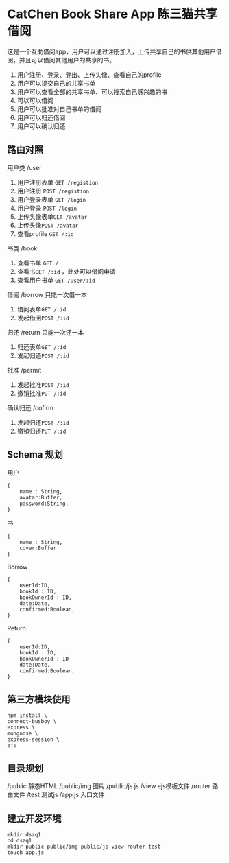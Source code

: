 
# CatChen Book Share App 陈三猫共享借阅

这是一个互助借阅app，用户可以通过注册加入，上传共享自己的书供其他用户借阅，并且可以借阅其他用户的共享的书。

1. 用户注册、登录、登出、上传头像、查看自己的profile
2. 用户可以提交自己的共享书单
3. 用户可以查看全部的共享书单、可以搜索自己感兴趣的书
4. 可以可以借阅
5. 用户可以批准对自己书单的借阅
6. 用户可以归还借阅
7. 用户可以确认归还

## 路由对照 

用户类 /user

1. 用户注册表单 `GET /registion`
2. 用户注册 `POST /registion`
3. 用户登录表单 `GET /login`
4. 用户登录 `POST /login`
5. 上传头像表单`GET /avatar`
6. 上传头像`POST /avatar`
7. 查看profile `GET /:id`

书类 /book

1. 查看书单 `GET /`
2. 查看书`GET /:id` ，此处可以借阅申请
3. 查看用户书单 `GET /user/:id`

借阅 /borrow 只能一次借一本

1. 借阅表单`GET /:id`
2. 发起借阅`POST /:id`

归还 /return 只能一次还一本

1. 归还表单`GET /:id`
2. 发起归还`POST /:id`

批准 /permit 

1. 发起批准`POST /:id`
2. 撤销批准`PUT /:id`

确认归还 /cofirm

1. 发起归还`POST /:id`
2. 撤销归还`PUT /:id`

## Schema 规划

用户

	{
		name : String,
		avatar:Buffer,
		password:String,
	}
书

	{
		name : String,
		cover:Buffer
	}

Borrow

    {
		userId:ID,
		bookId : ID,
		bookOwnerId : ID,
		date:Date,
		confirmed:Boolean,
	}

Return

	{
		userId:ID,
		bookId : ID,
		bookOwnerId : ID
		date:Date,
		confirmed:Boolean,
	}

## 第三方模块使用

	npm install \
	connect-busboy \
	express \
	mongoose \
	express-session \
	ejs 

## 目录规划

   /public 静态HTML
   /public/img 图片
   /public/js js
   /view  ejs模板文件
   /router 路由文件
   /test   测试js
   /app.js 入口文件

## 建立开发环境

    mkdir dszq1 
    cd dszq1
 	mkdir public public/img public/js view router test 
 	touch app.js   

